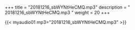 +++
title = "20181216_sbWYNtHeCMQ.mp3"
description = " 20181216_sbWYNtHeCMQ.mp3 "
weight = 20
+++

{{< myaudio01 mp3="20181216_sbWYNtHeCMQ.mp3" >}}

